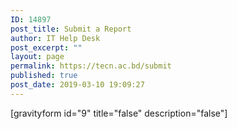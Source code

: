 ```yaml
---
ID: 14897
post_title: Submit a Report
author: IT Help Desk
post_excerpt: ""
layout: page
permalink: https://tecn.ac.bd/submit
published: true
post_date: 2019-03-10 19:09:27
---
```

[gravityform id="9" title="false" description="false"]